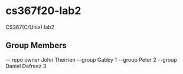 # cs367f20-lab2
CS367(C/Unix) lab2
## Group Members
-- repo owner John Therrien
--group Gabby 1
--group Peter 2
--group Daniel Defreez 3
